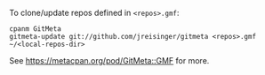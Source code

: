 To clone/update repos defined in `<repos>.gmf`:

    cpanm GitMeta
    gitmeta-update git://github.com/jreisinger/gitmeta <repos>.gmf ~/<local-repos-dir>

See https://metacpan.org/pod/GitMeta::GMF for more.
